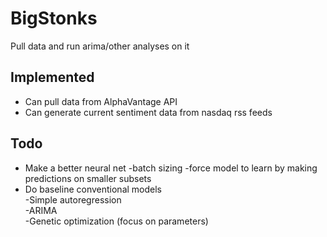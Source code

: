 # BigStonks
Pull data and run arima/other analyses on it
## Implemented
- Can pull data from AlphaVantage API
- Can generate current sentiment data from nasdaq rss feeds
## Todo
- Make a better neural net
  -batch sizing
  -force model to learn by making predictions on smaller subsets
- Do baseline conventional models  
  -Simple autoregression  
  -ARIMA  
-Genetic optimization (focus on parameters)

